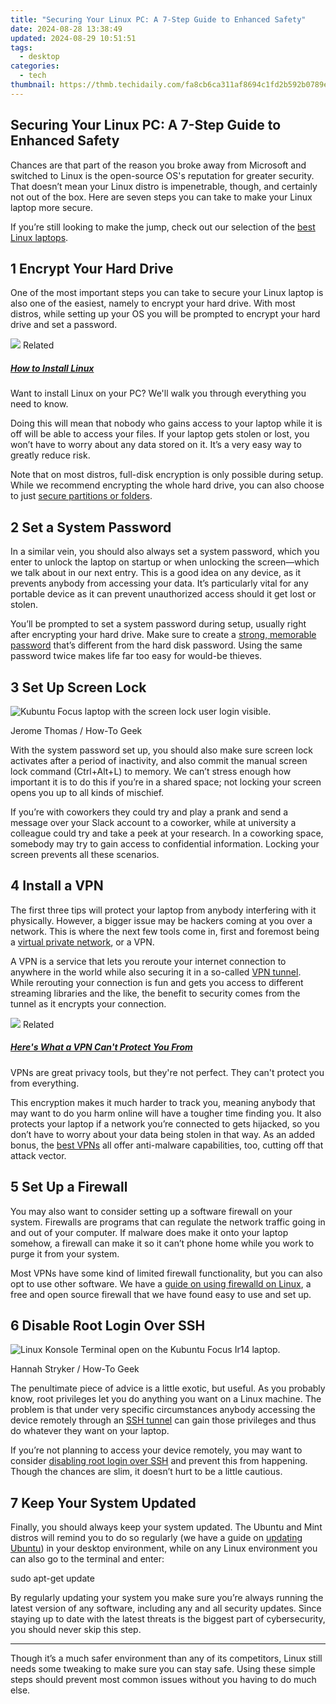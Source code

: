 ```yaml
---
title: "Securing Your Linux PC: A 7-Step Guide to Enhanced Safety"
date: 2024-08-28 13:38:49
updated: 2024-08-29 10:51:51
tags:
  - desktop
categories:
  - tech
thumbnail: https://thmb.techidaily.com/fa8cb6ca311af8694c1fd2b592b0789e69f6337924778efc705315343e4f909c.jpg
---
```


## Securing Your Linux PC: A 7-Step Guide to Enhanced Safety

Chances are that part of the reason you broke away from Microsoft and switched to Linux is the open-source OS's reputation for greater security. That doesn’t mean your Linux distro is impenetrable, though, and certainly not out of the box. Here are seven steps you can take to make your Linux laptop more secure.

 If you’re still looking to make the jump, check out our selection of the [best Linux laptops](https://location-social.techidaily.com/in-2024-how-to-changeadd-location-filters-on-snapchat-for-your-oppo-find-x6-pro-drfone-by-drfone-virtual-android/).

## 1  Encrypt Your Hard Drive 

 One of the most important steps you can take to secure your Linux laptop is also one of the easiest, namely to encrypt your hard drive. With most distros, while setting up your OS you will be prompted to encrypt your hard drive and set a password.

[![](https://static1.howtogeekimages.com/wordpress/wp-content/uploads/2020/10/penguins.jpg)](https://extra-resources.techidaily.com/your-journey-through-telegrams-web-functionality/) Related 

##### [How to Install Linux](https://howto.techidaily.com/what-to-do-if-your-xiaomi-14-ultra-auto-does-not-work-drfone-by-drfone-fix-android-problems-fix-android-problems/) 

Want to install Linux on your PC? We'll walk you through everything you need to know.

[](https://digital-screen-recording.techidaily.com/updated-precision-and-power-choosing-best-kung-fu-games-ranked/) 

 Doing this will mean that nobody who gains access to your laptop while it is off will be able to access your files. If your laptop gets stolen or lost, you won’t have to worry about any data stored on it. It’s a very easy way to greatly reduce risk.

 Note that on most distros, full-disk encryption is only possible during setup. While we recommend encrypting the whole hard drive, you can also choose to just [secure partitions or folders](https://article-helps.techidaily.com/updated-personal-exploration-of-3d-printing-in-3dr-for-2024/).

## 2  Set a System Password 

 In a similar vein, you should also always set a system password, which you enter to unlock the laptop on startup or when unlocking the screen—which we talk about in our next entry. This is a good idea on any device, as it prevents anybody from accessing your data. It’s particularly vital for any portable device as it can prevent unauthorized access should it get lost or stolen.

 You’ll be prompted to set a system password during setup, usually right after encrypting your hard drive. Make sure to create a [strong, memorable password](https://extra-hints.techidaily.com/crafting-authenticity-in-client-testimonial-videos-for-2024/) that’s different from the hard disk password. Using the same password twice makes life far too easy for would-be thieves.

## 3  Set Up Screen Lock 

![Kubuntu Focus laptop with the screen lock user login visible.](https://static1.howtogeekimages.com/wordpress/wp-content/uploads/2024/08/53783375832_459504dab4_o.jpg) 

Jerome Thomas / How-To Geek

 With the system password set up, you should also make sure screen lock activates after a period of inactivity, and also commit the manual screen lock command (Ctrl+Alt+L) to memory. We can’t stress enough how important it is to do this if you’re in a shared space; not locking your screen opens you up to all kinds of mischief.

 If you’re with coworkers they could try and play a prank and send a message over your Slack account to a coworker, while at university a colleague could try and take a peek at your research. In a coworking space, somebody may try to gain access to confidential information. Locking your screen prevents all these scenarios.

## 4  Install a VPN 

 The first three tips will protect your laptop from anybody interfering with it physically. However, a bigger issue may be hackers coming at you over a network. This is where the next few tools come in, first and foremost being a [virtual private network](https://extra-guidance.techidaily.com/2024-approved-masterclass-in-3d-color-grading-with-custom-luts/), or a VPN.

 A VPN is a service that lets you reroute your internet connection to anywhere in the world while also securing it in a so-called [VPN tunnel](https://extra-resources.techidaily.com/cross-service-playlist-exchange-simplified/). While rerouting your connection is fun and gets you access to different streaming libraries and the like, the benefit to security comes from the tunnel as it encrypts your connection.

[![](https://static1.howtogeekimages.com/wordpress/wp-content/uploads/2022/02/shutterstock_444293932.jpg)](https://some-guidance.techidaily.com/updated-kinemasters-journey-for-seamless-scene-transitions/) Related 

##### [Here's What a VPN Can't Protect You From](https://facebook-videos.techidaily.com/new-in-2024-a-comprehensive-guide-to-implementing-and-evaluating-fb-in-stream-ads/) 

VPNs are great privacy tools, but they're not perfect. They can't protect you from everything.

[](https://win-dash.techidaily.com/how-to-get-the-latest-amd-vega-groovy-drivers-win-compatible-software/) 

 This encryption makes it much harder to track you, meaning anybody that may want to do you harm online will have a tougher time finding you. It also protects your laptop if a network you’re connected to gets hijacked, so you don’t have to worry about your data being stolen in that way. As an added bonus, the [best VPNs](https://some-techniques.techidaily.com/updated-ffmpeg-audioscape-maintaining-original-audio-formats/) all offer anti-malware capabilities, too, cutting off that attack vector.

## 5  Set Up a Firewall 

 You may also want to consider setting up a software firewall on your system. Firewalls are programs that can regulate the network traffic going in and out of your computer. If malware does make it onto your laptop somehow, a firewall can make it so it can’t phone home while you work to purge it from your system.

 Most VPNs have some kind of limited firewall functionality, but you can also opt to use other software. We have a [guide on using firewalld on Linux](https://instagram-video-files.techidaily.com/updated-in-2024-examining-the-usefulness-of-instagrams-selfie-validation/), a free and open source firewall that we have found easy to use and set up.

## 6  Disable Root Login Over SSH 

![Linux Konsole Terminal open on the Kubuntu Focus Ir14 laptop.](https://static1.howtogeekimages.com/wordpress/wp-content/uploads/2024/08/52971071687_d038f51da7_o.jpg) 

Hannah Stryker / How-To Geek

 The penultimate piece of advice is a little exotic, but useful. As you probably know, root privileges let you do anything you want on a Linux machine. The problem is that under very specific circumstances anybody accessing the device remotely through an [SSH tunnel](https://extra-approaches.techidaily.com/2024-approved-mastering-viral-potential-in-tiktok-unboxer-videos/) can gain those privileges and thus do whatever they want on your laptop.

 If you’re not planning to access your device remotely, you may want to consider [disabling root login over SSH](https://bypass-frp.techidaily.com/in-2024-easy-guide-to-realme-narzo-n55-frp-bypass-with-best-methods-by-drfone-android/) and prevent this from happening. Though the chances are slim, it doesn’t hurt to be a little cautious.

## 7  Keep Your System Updated 

 Finally, you should always keep your system updated. The Ubuntu and Mint distros will remind you to do so regularly (we have a guide on [updating Ubuntu](https://facebook-clips.techidaily.com/in-2024-innovative-copywriting-routines-adopting-three-key-approaches-to-fb-advertising/)) in your desktop environment, while on any Linux environment you can also go to the terminal and enter:

sudo apt-get update

 By regularly updating your system you make sure you’re always running the latest version of any software, including any and all security updates. Since staying up to date with the latest threats is the biggest part of cybersecurity, you should never skip this step.

---

 Though it’s a much safer environment than any of its competitors, Linux still needs some tweaking to make sure you can stay safe. Using these simple steps should prevent most common issues without you having to do much else.

<ins class="adsbygoogle"
     style="display:block"
     data-ad-format="autorelaxed"
     data-ad-client="ca-pub-7571918770474297"
     data-ad-slot="1223367746"></ins>



<ins class="adsbygoogle"
     style="display:block"
     data-ad-client="ca-pub-7571918770474297"
     data-ad-slot="8358498916"
     data-ad-format="auto"
     data-full-width-responsive="true"></ins>
